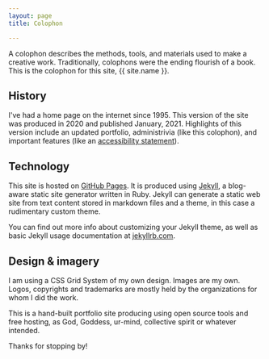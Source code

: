 ```yaml
---
layout: page
title: Colophon

---
```


A colophon describes the methods, tools, and materials used to make a creative work. Traditionally, colophons were the ending flourish of a book. This is the colophon for this site, {{ site.name }}.

## History

I've had a home page on the internet since 1995. This version of the site was produced in 2020 and published January, 2021. Highlights of this version include an updated portfolio, administrivia (like this colophon), and important features (like an [accessibility statement](/accessibility)).

## Technology

This site is hosted on [GitHub Pages](https://pages.github.com/). It is produced using [Jekyll](https://jekyllrb.com/), a blog-aware static site generator written in Ruby. Jekyll can generate a static web site from text content stored in markdown files and a theme, in this case a rudimentary custom theme.

You can find out more info about customizing your Jekyll theme, as well as basic Jekyll usage documentation at [jekyllrb.com](https://jekyllrb.com/).

## Design & imagery

I am using a CSS Grid System of my own design. Images are my own. Logos, copyrights and trademarks are mostly held by the organizations for whom I did the work.

This is a hand-built portfolio site producing using open source tools and free hosting, as God, Goddess, ur-mind, collective spirit or whatever intended. 

Thanks for stopping by!
